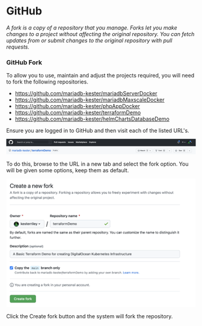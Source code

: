# GitHub

_A fork is a copy of a repository that you manage. Forks let you make changes to a project without affecting the
original repository. You can fetch updates from or submit changes to the original repository with pull requests._

### GitHub Fork

To allow you to use, maintain and adjust the projects required, you will need to fork the following repositories.

- https://github.com/mariadb-kester/mariadbServerDocker
- https://github.com/mariadb-kester/mariadbMaxscaleDocker
- https://github.com/mariadb-kester/phpAppDocker
- https://github.com/mariadb-kester/terraformDemo
- https://github.com/mariadb-kester/helmChartsDatabaseDemo

Ensure you are logged in to GitHub and then visit each of the listed URL's.

![GitHub Fork](../../images/github/GH_fork.png)

To do this, browse to the URL in a new tab and select the fork option. You will be given some options, keep them as
default.

![GitHub Create Fork](../../images/github/GH_create_fork.png)

Click the Create fork button and the system will fork the repository. 
